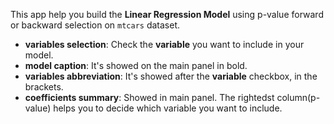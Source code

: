 This app help you build the **Linear Regression Model** using p-value forward or backward selection on `mtcars` dataset.

* **variables selection**: Check the **variable** you want to include in your model.
* **model caption**: It's showed on the main panel in bold. 
* **variables abbreviation**: It's showed after the **variable** checkbox, in the brackets.
* **coefficients summary**: Showed in main panel. The rightedst column(p-value) helps you to decide which variable you want to include.
